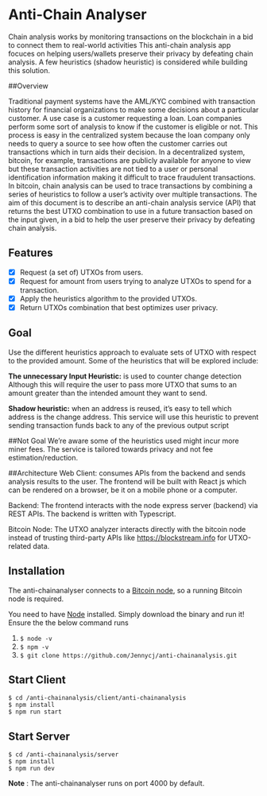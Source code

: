# Anti-Chain Analyser
Chain analysis works by monitoring transactions on the blockchain in a bid to connect them to real-world activities
This anti-chain analysis app focuces on helping users/wallets preserve their privacy by defeating chain analysis. A few heuristics (shadow heuristic) is considered while building this solution.

##Overview

Traditional payment systems have the AML/KYC combined with transaction history for financial organizations to make some decisions about a particular customer. A use case is a customer requesting a loan. Loan companies perform some sort of analysis to know if the customer is eligible or not. This process is easy in the centralized system because the loan company only needs to query a source to see how often the customer carries out transactions which in turn aids their decision. In a decentralized system, bitcoin, for example, transactions are publicly available for anyone to view but these transaction activities are not tied to a user or personal identification information making it difficult to trace fraudulent transactions. In bitcoin, chain analysis can be used to trace transactions by combining a series of heuristics to follow a user’s activity over multiple transactions.
The aim of this document is to describe an anti-chain analysis service (API) that returns the best UTXO combination to use in a future transaction based on the input given, in a bid to help the user preserve their privacy by defeating chain analysis.


[//]: # (![demo]&#40;./image/landingpage.jpeg&#41;)


## Features

- [x] Request (a set of) UTXOs from users.
- [x] Request for amount from users trying to analyze UTXOs to spend for a transaction.
- [x] Apply the heuristics algorithm to the provided UTXOs.
- [x] Return UTXOs combination that best optimizes user privacy.

## Goal
Use the different heuristics approach to evaluate sets of UTXO with respect to the provided amount. Some of the heuristics that will be explored include:

**The unnecessary Input Heuristic:** is used to counter change detection Although this will require the user to pass more UTXO that sums to an amount greater than the intended amount they want to send.

**Shadow heuristic:** when an address is reused, it’s easy to tell which address is the change address. This service will use this heuristic to prevent sending transaction funds back to any of the previous output script

##Not Goal
We’re aware some of the heuristics used might incur more miner fees. The service is tailored towards privacy and not fee estimation/reduction.

##Architecture
Web Client: consumes APIs from the backend and sends analysis results to the user. The frontend will be built with React js which can be rendered on a browser, be it on a mobile phone or a computer.

Backend: The frontend interacts with the node express server (backend) via REST APIs. The backend is written with Typescript.

Bitcoin Node: The UTXO analyzer interacts directly with the bitcoin node instead of trusting third-party APIs like https://blockstream.info for UTXO-related data.

## Installation

The anti-chainanalyser connects to a [Bitcoin node](https://github.com/bitcoin/bitcoin/blob/master/README.md), so a running Bitcoin node is required.

You need to have [Node](https://nodejs.org/en/download/) installed. Simply download the binary and run it!
Ensure the the below command runs

1. `$ node -v`
2. `$ npm -v`
3. `$ git clone https://github.com/Jennycj/anti-chainanalysis.git `

## Start Client
```
$ cd /anti-chainanalysis/client/anti-chainanalysis
$ npm install
$ npm run start

```

## Start Server
```
$ cd /anti-chainanalysis/server
$ npm install
$ npm run dev
```

**Note** : The anti-chainanalyser runs on port 4000 by default.

